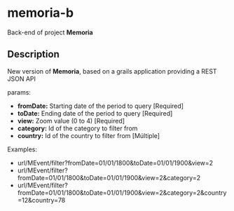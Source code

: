 memoria-b
=========

Back-end of project __Memoria__

## Description

New version of **Memoria**, based on a grails application providing a REST JSON API

params:

- **fromDate:** Starting date of the period to query [Required]
- **toDate:** Ending date of the period to query [Required]
- **view:** Zoom value (0 to 4) [Required]
- **category:** Id of the category to filter from
- **country:** Id of the country to filter from [Múltiple]

Examples:

- url/MEvent/filter?fromDate=01/01/1800&toDate=01/01/1900&view=2
- url/MEvent/filter?fromDate=01/01/1800&toDate=01/01/1900&view=2&category=2
- url/MEvent/filter?fromDate=01/01/1800&toDate=01/01/1900&view=2&category=2&country=12&country=78
